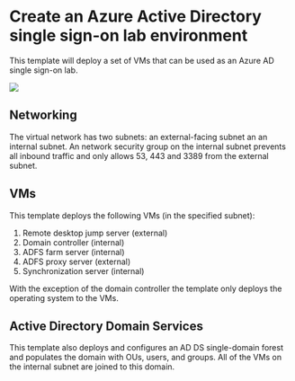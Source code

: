 # Create an Azure Active Directory single sign-on lab environment

This template will deploy a set of VMs that can be used as an Azure AD single sign-on lab.

<a href="https://portal.azure.com/#create/Microsoft.Template/uri/https%3A%2F%2Fraw.githubusercontent.com%2Fmbakunas%2Fazure-sso-lab%2Fmaster%2Fazuredeploy.json" target="_blank">
    <img src="http://azuredeploy.net/deploybutton.png"/>
</a>

## Networking

The virtual network has two subnets:  an external-facing subnet an an internal subnet.  An network security group on the internal subnet prevents all inbound traffic and only allows 53, 443 and 3389 from the external subnet.

## VMs

This template deploys the following VMs (in the specified subnet):
<ol>
<li>Remote desktop jump server (external)</li>
<li>Domain controller (internal)</li>
<li>ADFS farm server (internal)</li>
<li>ADFS proxy server (external)</li>
<li>Synchronization server (internal)</li>
</ol>

With the exception of the domain controller the template only deploys the operating system to the VMs.

## Active Directory Domain Services

This template also deploys and configures an AD DS single-domain forest and populates the domain with OUs, users, and groups.  All of the VMs on the internal subnet are joined to this domain.